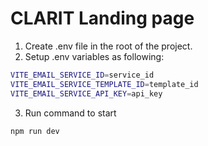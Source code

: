 # CLARIT Landing page

1. Create .env file in the root of the project.
2. Setup .env variables as following:

```bash
VITE_EMAIL_SERVICE_ID=service_id
VITE_EMAIL_SERVICE_TEMPLATE_ID=template_id
VITE_EMAIL_SERVICE_API_KEY=api_key
```

3. Run command to start

```bash
npm run dev
```
